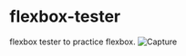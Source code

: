 
# flexbox-tester
flexbox tester to practice flexbox.
![Capture](https://user-images.githubusercontent.com/72184791/125442564-eb7ee9b3-406b-42d1-b259-34f076c42cc5.JPG)
